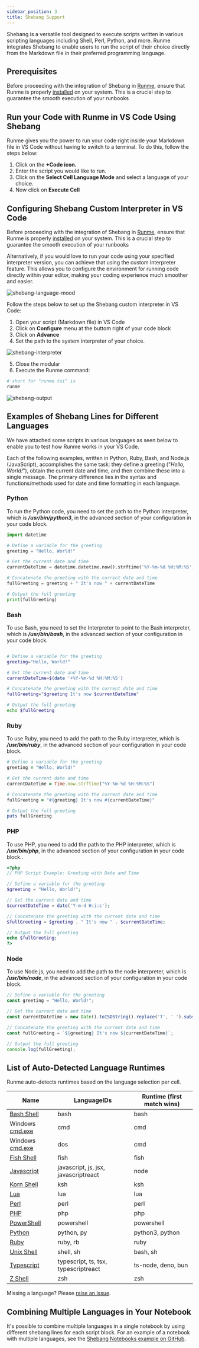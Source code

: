 ```yaml
---
sidebar_position: 3
title: Shebang Support
---
```


Shebang is a versatile tool designed to execute scripts written in various scripting languages including Shell, Perl, Python, and more. Runme integrates Shebang to enable users to run the script of their choice directly from the Markdown file in their preferred programming language.

## **Prerequisites**

Before proceeding with the integration of Shebang in [Runme](https://docs.runme.dev/installation/runmecli), ensure that Runme is properly [installed](https://docs.runme.dev/installation/runmecli) on your system. This is a crucial step to guarantee the smooth execution of your runbooks

## **Run your Code with Runme in VS Code Using Shebang**

Runme gives you the power to run your code right inside your Markdown file in VS Code without having to switch to a terminal. To do this, follow the steps below:

1. Click on the **+Code icon.**
2. Enter the script you would like to run.
3. Click on the **Select Cell Language Mode** and select a language of your choice.
4. Now click on **Execute Cell**

## **Configuring Shebang Custom Interpreter in VS Code**
Before proceeding with the integration of Shebang in [Runme](https://docs.runme.dev/installation/runmecli), ensure that Runme is properly [installed](https://docs.runme.dev/installation/runmecli) on your system. This is a crucial step to guarantee the smooth execution of your runbooks

Alternatively, if you would love to run your code using your specified interpreter version, you can achieve that using the custom interpreter feature. This allows you to configure the environment for running code directly within your editor, making your coding experience much smoother and easier.

![shebang-language-mood](../../static/img/shebang-language-mood.png)

Follow the steps below to set up the Shebang custom interpreter in VS Code:

1. Open your script (Markdown file) in VS Code
2. Click on **Configure** menu at the buttom right of your code block
3. Click on **Advance**
4. Set the path to the system interpreter of your choice.

![shebang-interpreter](../../static/img/shebang-interpreters.png)

5. Close the modular
6. Execute the Runme command:

```sh {"id":"01HPPEWMR0AQB8NA9BMNPDCNSP"}
# short for "runme tui" is
runme
```

![shebang-output](../../static/img/shebang-outputt.png)

## **Examples of Shebang Lines for Different Languages**

We have attached some scripts in various languages as seen below to enable you to test how Runme works in your VS Code.

Each of the following examples, written in Python, Ruby, Bash, and Node.js (JavaScript), accomplishes the same task: they define a greeting ("*Hello, World!*"), obtain the current date and time, and then combine these into a single message. The primary difference lies in the syntax and functions/methods used for date and time formatting in each language.

### **Python**

To run the Python code, you need to set the path to the Python interpreter, which is ***/usr/bin/python3***, in the advanced section of your configuration in your code block.

```python {"id":"01HPPEWMR0YKCGMCXWPVHBDKVR"}
import datetime

# Define a variable for the greeting
greeting = "Hello, World!"

# Get the current date and time
currentDateTime = datetime.datetime.now().strftime('%Y-%m-%d %H:%M:%S')

# Concatenate the greeting with the current date and time
fullGreeting = greeting + " It's now " + currentDateTime

# Output the full greeting
print(fullGreeting)
```

### **Bash**

To use Bash, you need to set the Interpreter to point to the Bash interpreter, which is ***/usr/bin/bash***, in the advanced section of your configuration in your code block.

```sh {"id":"01HPPEWMR0PC5W41BZWYABPB47"}

# Define a variable for the greeting
greeting="Hello, World!"

# Get the current date and time
currentDateTime=$(date '+%Y-%m-%d %H:%M:%S')

# Concatenate the greeting with the current date and time
fullGreeting="$greeting It's now $currentDateTime"

# Output the full greeting
echo $fullGreeting
```

### **Ruby**

To use Ruby, you need to add the path to the Ruby interpreter, which is ***/usr/bin/ruby***, in the advanced section of your configuration in your code block.

```ruby {"id":"01HPPEWMR0WHY93Q0MVFQ4YHS8"}
# Define a variable for the greeting
greeting = "Hello, World!"

# Get the current date and time
currentDateTime = Time.now.strftime("%Y-%m-%d %H:%M:%S")

# Concatenate the greeting with the current date and time
fullGreeting = "#{greeting} It's now #{currentDateTime}"

# Output the full greeting
puts fullGreeting
```

### **PHP**

To use PHP, you need to add the path to the PHP interpreter, which is ***/usr/bin/php***, in the advanced section of your configuration in your code block..

```php {"id":"01HPPEWMR02F1ZNBJNNQGW9H29","interpreter":"/opt/homebrew/bin/php"}
<?php
// PHP Script Example: Greeting with Date and Time

// Define a variable for the greeting
$greeting = "Hello, World!";

// Get the current date and time
$currentDateTime = date('Y-m-d H:i:s');

// Concatenate the greeting with the current date and time
$fullGreeting = $greeting . " It's now " . $currentDateTime;

// Output the full greeting
echo $fullGreeting;
?>
```

### **Node**

To use Node.js, you need to add the path to the node interpreter, which is ***/usr/bin/node***, in the advanced section of your configuration in your code block.

```js {"id":"01HPPEWMR03X1RNX68H4G28T6A"}
// Define a variable for the greeting
const greeting = "Hello, World!";

// Get the current date and time
const currentDateTime = new Date().toISOString().replace('T', ' ').substring(0, 19);

// Concatenate the greeting with the current date and time
const fullGreeting = `${greeting} It's now ${currentDateTime}`;

// Output the full greeting
console.log(fullGreeting);
```

## **List of Auto-Detected Language Runtimes**

Runme auto-detects runtimes based on the language selection per cell.

<table class="text-left">
  <thead>
    <tr>
      <th>Name</th>
      <th>LanguageIDs</th>
      <th>Runtime (first match wins)</th>
    </tr>
  </thead>
  <tbody>
    <tr>
      <td><a target="_blank" href="https://www.gnu.org/software/bash/">Bash Shell</a></td>
      <td>bash</td>
      <td>bash</td>
    </tr>
    <tr>
      <td>Windows <a href="https://learn.microsoft.com/en-us/windows-server/administration/windows-commands/cmd">cmd.exe</a></td>
      <td>cmd</td>
      <td>cmd</td>
    </tr>
    <tr>
      <td>Windows <a href="https://learn.microsoft.com/en-us/windows-server/administration/windows-commands/cmd">cmd.exe</a></td>
      <td>dos</td>
      <td>cmd</td>
    </tr>
    <tr>
      <td><a target="_blank" href="https://fishshell.com/">Fish Shell</a></td>
      <td>fish</td>
      <td>fish</td>
    </tr>
    <tr>
      <td><a target="_blank" href="https://en.wikipedia.org/wiki/JavaScript">Javascript</a></td>
      <td>javascript, js, jsx, javascriptreact</td>
      <td>node</td>
    </tr>
    <tr>
      <td><a target="_blank" href="http://kornshell.com/">Korn Shell</a></td>
      <td>ksh</td>
      <td>ksh</td>
    </tr>
    <tr>
      <td><a target="_blank" href="https://www.lua.org/">Lua</a></td>
      <td>lua</td>
      <td>lua</td>
    </tr>
    <tr>
      <td><a target="_blank" href="https://www.perl.org/">Perl</a></td>
      <td>perl</td>
      <td>perl</td>
    </tr>
    <tr>
      <td><a target="_blank" href="https://www.php.net/">PHP</a></td>
      <td>php</td>
      <td>php</td>
    </tr>
    <tr>
      <td><a target="_blank" href="https://learn.microsoft.com/en-us/powershell/scripting/overview">PowerShell</a></td>
      <td>powershell</td>
      <td>powershell</td>
    </tr>
    <tr>
      <td><a target="_blank" href="https://www.python.org/">Python</a></td>
      <td>python, py</td>
      <td>python3, python</td>
    </tr>
    <tr>
      <td><a target="_blank" href="https://www.ruby-lang.org/en/">Ruby</a></td>
      <td>ruby, rb</td>
      <td>ruby</td>
    </tr>
    <tr>
      <td><a target="_blank" href="https://en.wikipedia.org/wiki/Unix_shell">Unix Shell</a></td>
      <td>shell, sh</td>
      <td>bash, sh</td>
    </tr>
    <tr>
      <td><a target="_blank" href="https://www.typescriptlang.org/">Typescript</a></td>
      <td>typescript, ts, tsx, typescriptreact</td>
      <td>ts-node, deno, bun</td>
    </tr>
    <tr>
      <td><a target="_blank" href="https://www.zsh.org/">Z Shell</a></td>
      <td>zsh</td>
      <td>zsh</td>
    </tr>
  </tbody>
</table>

Missing a language? Please [raise an issue](https://github.com/stateful/runme/issues/new).

## **Combining Multiple Languages in Your Notebook**

It's possible to combine multiple languages in a single notebook by using different shebang lines for each script block. For an example of a notebook with multiple languages, see the [Shebang Notebooks example on GitHub](https://github.com/stateful/Shebang-Notebooks/blob/main/shebang-example.md).
